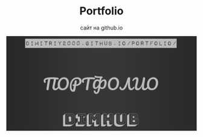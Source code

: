 <h1 align="center"> Portfolio </h1>
<p align="center">сайт на github.io</p>
<img src="https://github.com/dimitriy2000/dimitriy2000/blob/main/img/portfolio.png" alt="PORTFOLIO">

